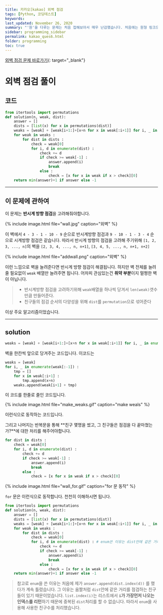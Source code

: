 ```yaml
---
title: 카카오[kakao] 외벽 점검
tags: [Python, 코딩테스트]
keywords:
last_updated: November 26, 2020
summary: "'원'을 다루는 문제는 처음 접해보아서 매우 난감했습니다. 처음에는 원형 링크드 리스트로 풀려고 했지만 뭔가 코드가 복잡해지고 어려워져서 해설을 보고 문제를 풀었습니다."
sidebar: programming_sidebar
permalink: kakao_ques6.html
folder: programming
toc: true
---
```


[외벽 점검 문제 바로가기](https://programmers.co.kr/learn/courses/30/lessons/60062){: target="_blank"}

# 외벽 점검 풀이

## 코드

```python
from itertools import permutations
def solution(n, weak, dist):
    answer = []
    dists = [list(x) for x in permutations(dist)]
    weaks = [weak] + [weak[i+1:]+[x+n for x in weak[:i+1]] for i, _ in enumerate(weak[:-1])]
    for weak in weaks :
        for dist in dists :
            check = weak[0]
            for i, d in enumerate(dist) :
                check += d
                if check >= weak[-1] :
                    answer.append(i)
                    break
                else :
                    check = [x for x in weak if x > check][0]
    return min(answer)+1 if answer else -1
```

****

## 이 문제에 관하여

이 문제는 **반시계 방향 점검**을 고려해줘야합니다.

{% include image.html file="wall.jpg" caption="외벽" %}

이 벽에서 `4 - 3 - 1 - 10 - 9` 순으로 반시계방향 점검과 `9 - 10 - 1 - 3 - 4` 순으로 시계방향 점검은 같습니다. 따라서 반시계 방향의 점검을 고려해 주기위해 `[1, 2, 3, ..., n]`의 벽을 `[2, 3, 4, ..., n, n+1]`, `[3, 4, 5, ..., n, n+1, n+2]` 

{% include image.html file="addwall.png" caption="외벽" %}

이런 느낌으로 벽을 늘려준다면 반시계 방향 점검이 해결됩니다. 하지만 벽 전체를 늘려줄 필요없이 `weak` 배열만 늘려주면 됩니다. 어차피 관심있는건 **취약 부분**이지 멀쩡한 벽이 아닙니다.

> * 반시계방향 점검을 고려하기위해 `weak`배열을 하나씩 당겨서 `len(weak)`갯수만큼 만들어준다.
> * 친구들의 점검 순서의 다양성을 위해 `dist`를 `permutation`으로 섞어준다

이상 주요 알고리즘이었습니다.

****

## solution

```python
weaks = [weak] + [weak[i+1:]+[x+n for x in weak[:i+1]] for i, _ in enumerate(weak[:-1])]
```

벽을 한칸씩 앞으로 당겨주는 코드입니다.  이코드는 

```python
weaks = [weak]
for i, _ in enumerate(weak[:-1]) :
    tmp = []
    for x in weak[:i+1] :
        tmp.append(x+n)
    weaks.append(weak[i+1] + tmp)
```

이 코드를 한줄로 줄인 코드입니다.

{% include image.html file="make_weaks.gif" caption="make weals" %}

이런식으로 동작하는 코드입니다.  

그리고 나머지는 반복문을 통해 **친구 몇명을 썼고, 그 친구들은 점검을 다 끝마쳤는가?**에 대한 처리를 해주어야합니다.

```python
for dist in dists :
    check = weak[0]  
    for i, d in enumerate(dist) :
        check += d
        if check >= weak[-1] :
            answer.append(i)
            break
        else :
            check = [x for x in weak if x > check][0]
```

{% include image.html file="wall_for.gif" caption="for 문 동작" %}

`for` 문은 이런식으로 동작합니다. 천천히 이해하시면 됩니다.

```python
from itertools import permutations
def solution(n, weak, dist):
    answer = []
    dists = [list(x) for x in permutations(dist)]
    weaks = [weak] + [weak[i+1:]+[x+n for x in weak[:i+1]] for i, _ in enumerate(weak[:-1])]
    for weak in weaks :
        for dist in dists :
            check = weak[0]
            for i, d in enumerate(dist) : # enum쓴 이유는 dist안에 같은 거리가 있을 수 있기 때문
                check += d
                if check >= weak[-1] :
                    answer.append(i)
                    break
                else :
                    check = [x for x in weak if x > check][0]
    return min(answer)+1 if answer else -1
```

> 참고로 `enum`을 쓴 이유는 처음에 제가  `answer.append(dist.index(d))` 를 했다가 계속 틀렸습니다. 그 이유는 움짤처럼 `dist`안에 같은 거리를 점검하는 친구들이 있기 때문이었습니다. `list.index(i)`는 리스트에서 **`i`가 가장먼저 나오는 인덱스를 리턴**하기 때문에 중복된 `dist`처리를 할 수 없습니다. 따라서 `enum`을 사용해 사용한 친구수를 처리했습니다. 

